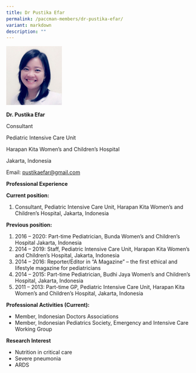 ```yaml
---
title: Dr Pustika Efar
permalink: /paccman-members/dr-pustika-efar/
variant: markdown
description: ""
---
```

<img src="/images/PACCMAN%20Pediatric%20Acute/Members/Pustika_pic.png" style="width:150px">

**Dr. Pustika Efar**

Consultant

Pediatric Intensive Care Unit

Harapan Kita Women’s and Children’s Hospital

Jakarta, Indonesia

Email:&nbsp;[pustikaefar@gmail.com](mailto:pustikaefar@gmail.com)

**Professional Experience**

**Current position:**

1.  Consultant, Pediatric Intensive Care Unit, Harapan Kita Women’s and Children’s Hospital, Jakarta, Indonesia

**Previous position:**

1.  2016 – 2020: Part-time Pediatrician, Bunda Women’s and Children’s Hospital Jakarta, Indonesia
2.  2014 – 2019: Staff, Pediatric Intensive Care Unit, Harapan Kita Women’s and Children’s Hospital, Jakarta, Indonesia
3.  2014 – 2016: Reporter/Editor in “A Magazine” – the first ethical and lifestyle magazine for pediatricians
4.  2014 – 2015: Part-time Pediatrician, Budhi Jaya Women’s and Children’s Hospital, Jakarta, Indonesia
5.  2011 – 2013: Part-time GP, Pediatric Intensive Care Unit, Harapan Kita Women’s and Children’s Hospital, Jakarta, Indonesia

**Professional Activities (Current):**

*   Member, Indonesian Doctors Associations
*   Member, Indonesian Pediatrics Society, Emergency and Intensive Care Working Group

**Research Interest**

*   Nutrition in critical care
*   Severe pneumonia
*   ARDS